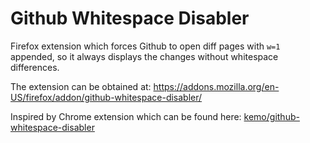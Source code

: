 # Github Whitespace Disabler

Firefox extension which forces Github to open diff pages with `w=1` appended, so it always displays the changes without whitespace differences.

The extension can be obtained at: https://addons.mozilla.org/en-US/firefox/addon/github-whitespace-disabler/

Inspired by Chrome extension which can be found here: [kemo/github-whitespace-disabler](https://github.com/kemo/github-whitespace-disabler)